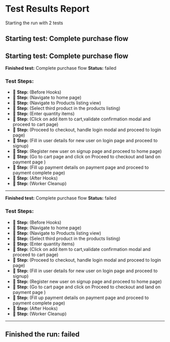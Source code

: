 # Test Results Report

Starting the run with 2 tests


## Starting test: Complete purchase flow

## Starting test: Complete purchase flow
**Finished test:** Complete purchase flow
**Status:** failed

### Test Steps:
- 📜 **Step:** (Before Hooks)
- 📜 **Step:** (Navigate to home page)
- 📜 **Step:** (Navigate to Products listing view)
- 📜 **Step:** (Select third product in the products listing)
- 📜 **Step:** (Enter quantity items)
- 📜 **Step:** (Click on add item to cart,validate confirmation modal and proceed to cart page)
- 📜 **Step:** (Proceed to checkout, handle login modal and proceed to login page)
- 📜 **Step:** (Fill in user details for new user on login page and proceed to signup)
- 📜 **Step:** (Register new user on signup page and proceed to home page)
- 📜 **Step:** (Go to cart page and click on Proceed to checkout and land on payment page )
- 📜 **Step:** (Fill up payment details on payment page and proceed to payment complete page)
- 📜 **Step:** (After Hooks)
- 📜 **Step:** (Worker Cleanup)

---
**Finished test:** Complete purchase flow
**Status:** failed

### Test Steps:
- 📜 **Step:** (Before Hooks)
- 📜 **Step:** (Navigate to home page)
- 📜 **Step:** (Navigate to Products listing view)
- 📜 **Step:** (Select third product in the products listing)
- 📜 **Step:** (Enter quantity items)
- 📜 **Step:** (Click on add item to cart,validate confirmation modal and proceed to cart page)
- 📜 **Step:** (Proceed to checkout, handle login modal and proceed to login page)
- 📜 **Step:** (Fill in user details for new user on login page and proceed to signup)
- 📜 **Step:** (Register new user on signup page and proceed to home page)
- 📜 **Step:** (Go to cart page and click on Proceed to checkout and land on payment page )
- 📜 **Step:** (Fill up payment details on payment page and proceed to payment complete page)
- 📜 **Step:** (After Hooks)
- 📜 **Step:** (Worker Cleanup)

---

## Finished the run: failed
